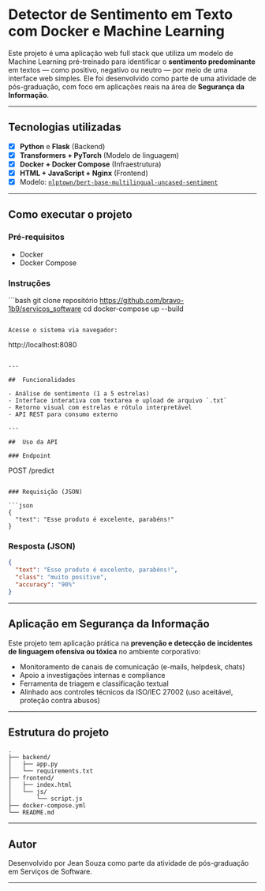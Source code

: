 
# Detector de Sentimento em Texto com Docker e Machine Learning

Este projeto é uma aplicação web full stack que utiliza um modelo de Machine Learning pré-treinado para identificar o **sentimento predominante** em textos — como positivo, negativo ou neutro — por meio de uma interface web simples. Ele foi desenvolvido como parte de uma atividade de pós-graduação, com foco em aplicações reais na área de **Segurança da Informação**.

---------------------------------------------------------------------------------------------------------------------------------------

## Tecnologias utilizadas

- [x] **Python** e **Flask** (Backend)
- [x] **Transformers + PyTorch** (Modelo de linguagem)
- [x] **Docker + Docker Compose** (Infraestrutura)
- [x] **HTML + JavaScript + Nginx** (Frontend)
- [x] Modelo: [`nlptown/bert-base-multilingual-uncased-sentiment`](https://huggingface.co/nlptown/bert-base-multilingual-uncased-sentiment)

---------------------------------------------------------------------------------------------------------------------------------------

##  Como executar o projeto

### Pré-requisitos

- Docker
- Docker Compose

### Instruções

´´´bash
git clone repositório https://github.com/bravo-1b9/servicos_software
cd <pasta-do-projeto>
docker-compose up --build
```

Acesse o sistema via navegador:
```
http://localhost:8080
```

---

##  Funcionalidades

- Análise de sentimento (1 a 5 estrelas)
- Interface interativa com textarea e upload de arquivo `.txt`
- Retorno visual com estrelas e rótulo interpretável
- API REST para consumo externo

---

##  Uso da API

### Endpoint

```
POST /predict
```

### Requisição (JSON)

```json
{
  "text": "Esse produto é excelente, parabéns!"
}
```

### Resposta (JSON)

```json
{
  "text": "Esse produto é excelente, parabéns!",
  "class": "muito positivo",
  "accuracy": "90%"
}
```

---

##  Aplicação em Segurança da Informação

Este projeto tem aplicação prática na **prevenção e detecção de incidentes de linguagem ofensiva ou tóxica** no ambiente corporativo:

- Monitoramento de canais de comunicação (e-mails, helpdesk, chats)
- Apoio a investigações internas e compliance
- Ferramenta de triagem e classificação textual
- Alinhado aos controles técnicos da ISO/IEC 27002 (uso aceitável, proteção contra abusos)

---

##  Estrutura do projeto

```
.
├── backend/
│   ├── app.py
│   └── requirements.txt
├── frontend/
│   ├── index.html
│   └── js/
│       └── script.js
├── docker-compose.yml
└── README.md
```

---

##  Autor

Desenvolvido por Jean Souza como parte da atividade de pós-graduação em Serviços de Software.

---
